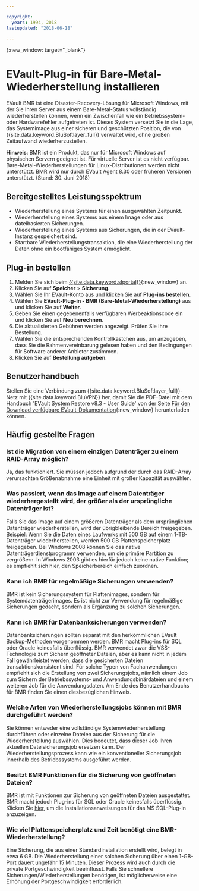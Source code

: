 ```yaml
---

copyright:
  years: 1994, 2018
lastupdated: "2018-06-18"

---
```

{:new_window: target="_blank"}

# EVault-Plug-in für Bare-Metal-Wiederherstellung installieren

EVault BMR ist eine Disaster-Recovery-Lösung für Microsoft Windows, mit der Sie Ihren Server aus einem Bare-Metal-Status vollständig wiederherstellen können, wenn ein Zwischenfall wie ein Betriebssystem- oder Hardwarefehler aufgetreten ist. Dieses System versetzt Sie in die Lage, das Systemimage aus einer sicheren und geschützten Position, die von {{site.data.keyword.BluSoftlayer_full}} verwaltet wird, ohne großen Zeitaufwand wiederherzustellen.

**Hinweis**: BMR ist ein Produkt, das nur für Microsoft Windows auf physischen Servern geeignet ist. Für virtuelle Server ist es nicht verfügbar. Bare-Metal-Wiederherstellungen für Linux-Distributionen werden nicht unterstützt. BMR wird nur durch EVault Agent 8.30 oder früheren Versionen unterstützt. (Stand: 30. Juni 2018)

## Bereitgestelltes Leistungsspektrum

- Wiederherstellung eines Systems für einen ausgewählten Zeitpunkt.
- Wiederherstellung eines Systems aus einem Image oder aus dateibasierten Sicherungen.
- Wiederherstellung eines Systems aus Sicherungen, die in der EVault-Instanz gespeichert sind.
- Startbare Wiederherstellungstransaktion, die eine Wiederherstellung der Daten ohne ein bootfähiges System ermöglicht.

## Plug-in bestellen

1. Melden Sie sich beim [{{site.data.keyword.slportal}}](https://control.softlayer.com/){:new_window} an.
2. Klicken Sie auf **Speicher** > **Sicherung**.
3. Wählen Sie Ihr EVault-Konto aus und klicken Sie auf **Plug-ins bestellen**.
4. Wählen Sie **EVault-Plug-in - BMR (Bare-Metal-Wiederherstellung)** aus und klicken Sie auf **Weiter**.
5. Geben Sie einen gegebenenfalls verfügbaren Werbeaktionscode ein und klicken Sie auf **Neu berechnen**.
6. Die aktualisierten Gebühren werden angezeigt. Prüfen Sie Ihre Bestellung.
7. Wählen Sie die entsprechenden Kontrollkästchen aus, um anzugeben, dass Sie die Rahmenvereinbarung gelesen haben und den Bedingungen für Software anderer Anbieter zustimmen.
8. Klicken Sie auf **Bestellung aufgeben**.

## Benutzerhandbuch

Stellen Sie eine Verbindung zum {{site.data.keyword.BluSoftlayer_full}}-Netz mit {{site.data.keyword.BluVPN}} her, damit Sie die PDF-Datei mit dem Handbuch 'EVault System Restore v8.3 - User Guide' von der Seite [Für den Download verfügbare EVault-Dokumentation](http://downloads.service.softlayer.com/evault/Documentation/){:new_window} herunterladen können.

## Häufig gestellte Fragen

### Ist die Migration von einem einzigen Datenträger zu einem RAID-Array möglich?

Ja, das funktioniert. Sie müssen jedoch aufgrund der durch das RAID-Array verursachten Größenabnahme eine Einheit mit großer Kapazität auswählen.

### Was passiert, wenn das Image auf einem Datenträger wiederhergestellt wird, der größer als der ursprüngliche Datenträger ist?

Falls Sie das Image auf einem größeren Datenträger als dem ursprünglichen Datenträger wiederherstellen, wird der übrigbleibende Bereich freigegeben. Beispiel: Wenn Sie die Daten eines Laufwerks mit 500 GB auf einem 1-TB-Datenträger wiederherstellen, werden 500 GB Plattenspeicherplatz freigegeben. Bei Windows 2008 können Sie das native Datenträgerdienstprogramm verwenden, um die primäre Partition zu vergrößern. In Windows 2003 gibt es hierfür jedoch keine native Funktion; es empfiehlt sich hier, den Speicherbereich einfach zuordnen.

### Kann ich BMR für regelmäßige Sicherungen verwenden?

BMR ist kein Sicherungssystem für Plattenimages, sondern für Systemdatenträgerimages. Es ist nicht zur Verwendung für regelmäßige Sicherungen gedacht, sondern als Ergänzung zu solchen Sicherungen.  

### Kann ich BMR für Datenbanksicherungen verwenden?

Datenbanksicherungen sollten separat mit den herkömmlichen EVault Backup-Methoden vorgenommen werden. BMR macht Plug-ins für SQL oder Oracle keinesfalls überflüssig. BMR verwendet zwar die VSS-Technologie zum Sichern geöffneter Dateien, aber es kann nicht in jedem Fall gewährleistet werden, dass die gesicherten Dateien transaktionskonsistent sind. Für solche Typen von Fachanwendungen empfiehlt sich die Erstellung von zwei Sicherungsjobs, nämlich einem Job zum Sichern der Betriebssystems- und Anwendungsbinärdateien und einem weiteren Job für die Anwendungsdaten. Am Ende des Benutzerhandbuchs für BMR finden Sie einen diesbezüglichen Hinweis.

### Welche Arten von Wiederherstellungsjobs können mit BMR durchgeführt werden?

Sie können entweder eine vollständige Systemwiederherstellung durchführen oder einzelne Dateien aus der Sicherung für die Wiederherstellung auswählen. Dies bedeutet, dass dieser Job Ihren aktuellen Dateisicherungsjob ersetzen kann. Der Wiederherstellungsprozess kann wie ein konventioneller Sicherungsjob innerhalb des Betriebssystems ausgeführt werden.

### Besitzt BMR Funktionen für die Sicherung von geöffneten Dateien?

BMR ist mit Funktionen zur Sicherung von geöffneten Dateien ausgestattet. BMR macht jedoch Plug-ins für SQL oder Oracle keinesfalls überflüssig. Klicken Sie [hier](evault-mssql-plugin.html), um die Installationsanweisungen für das MS SQL-Plug-in anzuzeigen.

### Wie viel Plattenspeicherplatz und Zeit benötigt eine BMR-Wiederherstellung?

Eine Sicherung, die aus einer Standardinstallation erstellt wird, belegt in etwa 6 GB. Die Wiederherstellung einer solchen Sicherung über einen 1-GB-Port dauert ungefähr 15 Minuten. Dieser Prozess wird auch durch die private Portgeschwindigkeit beeinflusst. Falls Sie schnellere Sicherungen/Wiederherstellungen benötigen, ist möglicherweise eine Erhöhung der Portgeschwindigkeit erforderlich.
